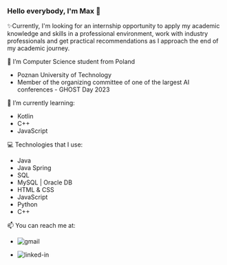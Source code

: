 ### Hello everybody, I'm Max 👋

✨Currently, I'm looking for an internship opportunity to apply my academic knowledge and skills in a
professional environment, work with industry professionals and get practical recommendations as I
approach the end of my academic journey.

🔭 I’m Computer Science student from Poland
- Poznan University of Technology
- Member of the organizing committee of one of the largest AI
conferences - GHOST Day 2023

🌱 I’m currently learning:
- Kotlin
- C++
- JavaScript

💻 Technologies that I use:
- Java 
- Java Spring
- SQL
- MySQL | Oracle DB
- HTML & CSS
- JavaScript
- Python
- C++

📫 You can reach me at:<br>
- [<img align="left" alt="gmail" src="https://img.shields.io/badge/Gmail-white?style=for-the-badge&logo=gmail" />](mailto:mlixoivanenko@gmail.com)

- [<img align="left" alt="linked-in" src="https://img.shields.io/badge/linkedin-%230077B5.svg?&style=for-the-badge&logo=linkedin&logoColor=white" />](https://www.linkedin.com/in/maksim-likhaivanenka/)

<!--
**MaksimLik/MaksimLik** is a ✨ _special_ ✨ repository because its `README.md` (this file) appears on your GitHub profile.

Here are some ideas to get you started:

- 🔭 I’m currently working on ...
- 🌱 I’m currently learning ...
- 👯 I’m looking to collaborate on ...
- 🤔 I’m looking for help with ...
- 💬 Ask me about ...
- 📫 How to reach me: ...
- 😄 Pronouns: ...
- ⚡ Fun fact: ...
-->
